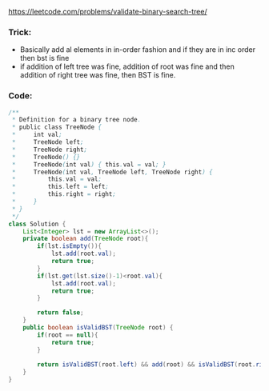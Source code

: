 https://leetcode.com/problems/validate-binary-search-tree/
### Trick:
- Basically add al elements in in-order fashion and if they are in inc order then bst is fine
- if addition of left tree was fine, addition of root was fine and then addition of right tree was fine, then BST is fine.

### Code:
```java
/**
 * Definition for a binary tree node.
 * public class TreeNode {
 *     int val;
 *     TreeNode left;
 *     TreeNode right;
 *     TreeNode() {}
 *     TreeNode(int val) { this.val = val; }
 *     TreeNode(int val, TreeNode left, TreeNode right) {
 *         this.val = val;
 *         this.left = left;
 *         this.right = right;
 *     }
 * }
 */
class Solution {
    List<Integer> lst = new ArrayList<>();
    private boolean add(TreeNode root){
        if(lst.isEmpty()){
            lst.add(root.val);
            return true;
        }
        if(lst.get(lst.size()-1)<root.val){
            lst.add(root.val);
            return true;
        }

        return false;
    }
    public boolean isValidBST(TreeNode root) {
        if(root == null){
            return true;
        }
        
        return isValidBST(root.left) && add(root) && isValidBST(root.right);
    }
}
```